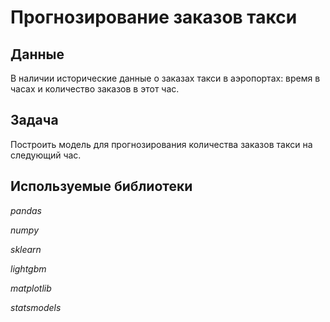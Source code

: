 # Прогнозирование заказов такси

## Данные

В наличии исторические данные о заказах такси в аэропортах: время в часах и количество заказов в этот час.

## Задача

Построить модель для прогнозирования количества заказов такси на следующий час.

## Используемые библиотеки

*pandas*

*numpy*

*sklearn*

*lightgbm*

*matplotlib*

*statsmodels*

